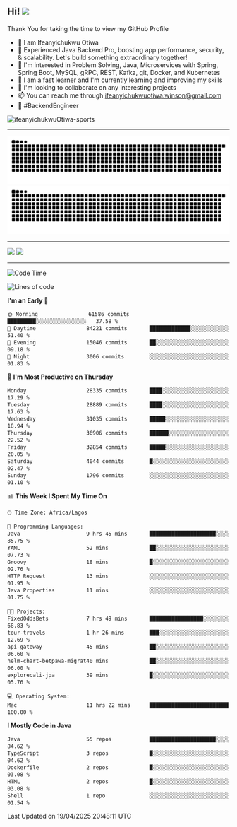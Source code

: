 <!-- BLOG-POST-LIST:START --><!-- BLOG-POST-LIST:END -->

## Hi! <img src="https://media.giphy.com/media/hvRJCLFzcasrR4ia7z/giphy.gif" width="4%"> 

Thank You for taking the time to view my GitHub Profile

- 👋 I am Ifeanyichukwu Otiwa
- 🚀 Experienced Java Backend Pro, boosting app performance, security, & scalability. Let's build something extraordinary together!
- 👀 I'm interested in Problem Solving, Java, Microservices with Spring, Spring Boot, MySQL, gRPC, REST, Kafka, git, Docker, and Kubernetes
- 🌱 I am a fast learner and I'm currently learning and improving my skills
- 💞️ I'm looking to collaborate on any interesting projects
- 📫 You can reach me through ifeanyichukwuotiwa.winson@gmail.com
- 🚀 #BackendEngineer

<p align="left" marginTop="10px"> <img src="https://komarev.com/ghpvc/?username=ifeanyichukwuOtiwa-sports&label=Profile%20views&color=0e75b6&style=for-the-badge" alt="ifeanyichukwuOtiwa-sports" /> </p>

***

<!--🐍📈SNAKEGRAPH / 🌐WEBSITE: https://github.com/Platane/snk -->
![github contribution grid snake animation](https://raw.githubusercontent.com/ifeanyichukwuOtiwa-sports/ifeanyichukwuOtiwa-sports/output/github-contribution-grid-snake-dark.svg#gh-dark-mode-only)![github contribution grid snake animation](https://raw.githubusercontent.com/ifeanyichukwuOtiwa-sports/ifeanyichukwuOtiwa-sports/output/github-contribution-grid-snake.svg#gh-light-mode-only)

***

<p float="left">
  <img float="left" src="https://github-readme-stats.vercel.app/api?username=ifeanyichukwuOtiwa-sports&count_private=true&include_all_commits=true&theme=react&show_icons=true" />
  <img float="right" src="https://github-readme-stats.vercel.app/api/top-langs/?username=ifeanyichukwuOtiwa-sports&layout=compact&show_icons=true&theme=react" /> 
</p>

***



<!--START_SECTION:waka-->
![Code Time](http://img.shields.io/badge/Code%20Time-3%2C627%20hrs%2037%20mins-blue)

![Lines of code](https://img.shields.io/badge/From%20Hello%20World%20I%27ve%20Written-46.1%20million%20lines%20of%20code-blue)

**I'm an Early 🐤** 

```text
🌞 Morning                61586 commits       █████████░░░░░░░░░░░░░░░░   37.58 % 
🌆 Daytime                84221 commits       █████████████░░░░░░░░░░░░   51.40 % 
🌃 Evening                15046 commits       ██░░░░░░░░░░░░░░░░░░░░░░░   09.18 % 
🌙 Night                  3006 commits        ░░░░░░░░░░░░░░░░░░░░░░░░░   01.83 % 
```
📅 **I'm Most Productive on Thursday** 

```text
Monday                   28335 commits       ████░░░░░░░░░░░░░░░░░░░░░   17.29 % 
Tuesday                  28889 commits       ████░░░░░░░░░░░░░░░░░░░░░   17.63 % 
Wednesday                31035 commits       █████░░░░░░░░░░░░░░░░░░░░   18.94 % 
Thursday                 36906 commits       ██████░░░░░░░░░░░░░░░░░░░   22.52 % 
Friday                   32854 commits       █████░░░░░░░░░░░░░░░░░░░░   20.05 % 
Saturday                 4044 commits        █░░░░░░░░░░░░░░░░░░░░░░░░   02.47 % 
Sunday                   1796 commits        ░░░░░░░░░░░░░░░░░░░░░░░░░   01.10 % 
```


📊 **This Week I Spent My Time On** 

```text
🕑︎ Time Zone: Africa/Lagos

💬 Programming Languages: 
Java                     9 hrs 45 mins       █████████████████████░░░░   85.75 % 
YAML                     52 mins             ██░░░░░░░░░░░░░░░░░░░░░░░   07.73 % 
Groovy                   18 mins             █░░░░░░░░░░░░░░░░░░░░░░░░   02.76 % 
HTTP Request             13 mins             ░░░░░░░░░░░░░░░░░░░░░░░░░   01.95 % 
Java Properties          11 mins             ░░░░░░░░░░░░░░░░░░░░░░░░░   01.75 % 

🐱‍💻 Projects: 
FixedOddsBets            7 hrs 49 mins       █████████████████░░░░░░░░   68.83 % 
tour-travels             1 hr 26 mins        ███░░░░░░░░░░░░░░░░░░░░░░   12.69 % 
api-gateway              45 mins             ██░░░░░░░░░░░░░░░░░░░░░░░   06.60 % 
helm-chart-betpawa-migrat40 mins             ██░░░░░░░░░░░░░░░░░░░░░░░   06.00 % 
explorecali-jpa          39 mins             █░░░░░░░░░░░░░░░░░░░░░░░░   05.76 % 

💻 Operating System: 
Mac                      11 hrs 22 mins      █████████████████████████   100.00 % 
```

**I Mostly Code in Java** 

```text
Java                     55 repos            █████████████████████░░░░   84.62 % 
TypeScript               3 repos             █░░░░░░░░░░░░░░░░░░░░░░░░   04.62 % 
Dockerfile               2 repos             █░░░░░░░░░░░░░░░░░░░░░░░░   03.08 % 
HTML                     2 repos             █░░░░░░░░░░░░░░░░░░░░░░░░   03.08 % 
Shell                    1 repo              ░░░░░░░░░░░░░░░░░░░░░░░░░   01.54 % 
```




 Last Updated on 19/04/2025 20:48:11 UTC
<!--END_SECTION:waka-->

<!--
<p align="center">
![trophy](https://github-profile-trophy.vercel.app/?username=ifeanyichukwuOtiwa-sports&theme=onedark) (https://github.com/ryo-ma/github-profile-trophy)
</p>
-->

<!---
ifeanyi-otiwa/ifeanyi-otiwa is a ✨ special ✨ repository because its `README.md` (this file) appears on your GitHub profile.
You can click the Preview link to take a look at your changes.
--->
